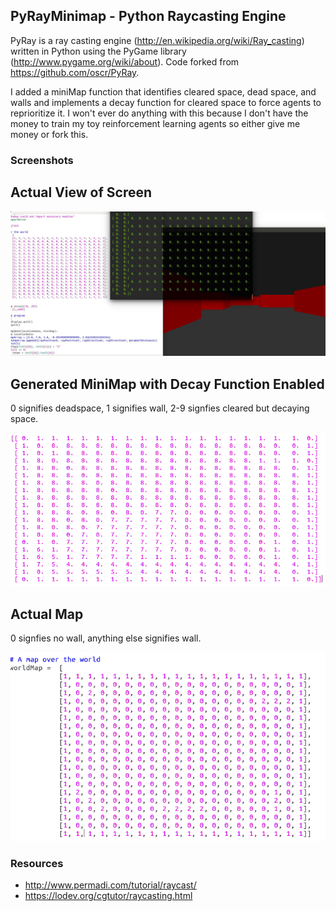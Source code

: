 ## PyRayMinimap - Python Raycasting Engine

PyRay is a ray casting engine (http://en.wikipedia.org/wiki/Ray_casting) written in Python using the PyGame library (http://www.pygame.org/wiki/about). Code forked from https://github.com/oscr/PyRay.

I added a miniMap function that identifies cleared space, dead space, and walls and implements a decay function for cleared space to force agents to reprioritize it. I won't ever do anything with this because I don't have the money to train my toy reinforcement learning agents so either give me money or fork this. 

### Screenshots

## Actual View of Screen
![In game screenshot](https://raw.githubusercontent.com/firstlawrobotics/rayCastingMinimap/master/screenshots/a.JPG)

## Generated MiniMap with Decay Function Enabled

0 signifies deadspace, 1 signifies wall, 2-9 signfies cleared but decaying space.

![In game screenshot](https://raw.githubusercontent.com/firstlawrobotics/rayCastingMinimap/master/screenshots/b.png)

## Actual Map

0 signfies no wall, anything else signifies wall. 

![In game screenshot](https://raw.githubusercontent.com/firstlawrobotics/rayCastingMinimap/master/screenshots/c.png)


### Resources
* http://www.permadi.com/tutorial/raycast/
* https://lodev.org/cgtutor/raycasting.html


